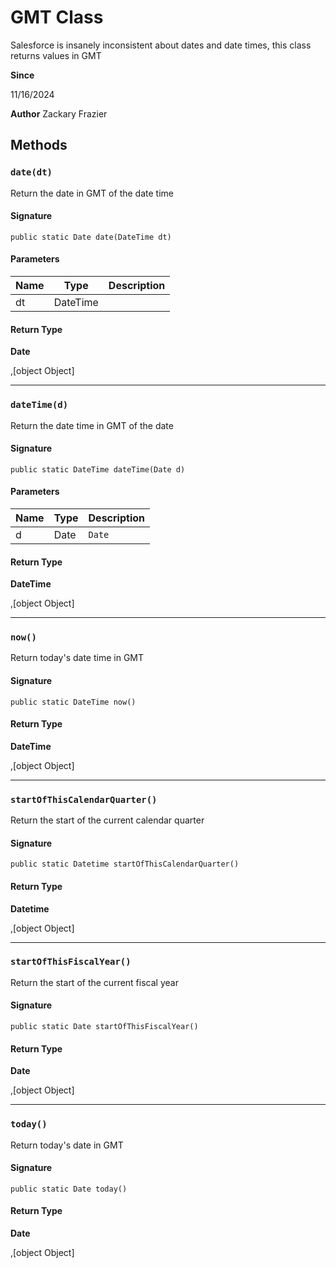 # GMT Class

Salesforce is insanely inconsistent about dates and date times, this class returns values in GMT

**Since** 

11/16/2024

**Author** Zackary Frazier

## Methods
### `date(dt)`

Return the date in GMT of the date time

#### Signature
```apex
public static Date date(DateTime dt)
```

#### Parameters
| Name | Type | Description |
|------|------|-------------|
| dt | DateTime |  |

#### Return Type
**Date**

,[object Object]

---

### `dateTime(d)`

Return the date time in GMT of the date

#### Signature
```apex
public static DateTime dateTime(Date d)
```

#### Parameters
| Name | Type | Description |
|------|------|-------------|
| d | Date | `Date` |

#### Return Type
**DateTime**

,[object Object]

---

### `now()`

Return today&#x27;s date time in GMT

#### Signature
```apex
public static DateTime now()
```

#### Return Type
**DateTime**

,[object Object]

---

### `startOfThisCalendarQuarter()`

Return the start of the current calendar quarter

#### Signature
```apex
public static Datetime startOfThisCalendarQuarter()
```

#### Return Type
**Datetime**

,[object Object]

---

### `startOfThisFiscalYear()`

Return the start of the current fiscal year

#### Signature
```apex
public static Date startOfThisFiscalYear()
```

#### Return Type
**Date**

,[object Object]

---

### `today()`

Return today&#x27;s date in GMT

#### Signature
```apex
public static Date today()
```

#### Return Type
**Date**

,[object Object]